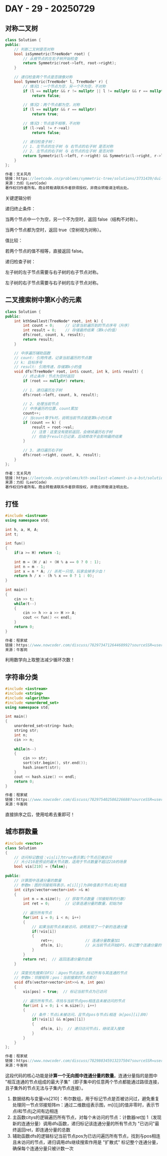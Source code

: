 # DAY - 29 - 20250729

## 对称二叉树

```C++
class Solution {
public:
    // 判断二叉树是否对称
    bool isSymmetric(TreeNode* root) {
        // 从根节点的左右子树开始检查
        return Symmetric(root->left, root->right);
    }
    
    // 递归检查两个节点是否镜像对称
    bool Symmetric(TreeNode* l, TreeNode* r) {
        // 情况1：一个节点为空，另一个不为空，不对称
        if (l == nullptr && r != nullptr || l != nullptr && r == nullptr) 
            return false;
        
        // 情况2：两个节点都为空，对称
        if (l == nullptr && r == nullptr) 
            return true;
        
        // 情况3：节点值不相等，不对称
        if (l->val != r->val) 
            return false;
        
        // 递归检查子树：
        // 1. 左节点的左子树 与 右节点的右子树 是否对称
        // 2. 左节点的右子树 与 右节点的左子树 是否对称
        return Symmetric(l->left, r->right) && Symmetric(l->right, r->left);
    }
};

作者：无关风月
链接：https://leetcode.cn/problems/symmetric-tree/solutions/3731439/dui-cheng-er-cha-shu-c-by-wu-guan-feng-y-8d2q/
来源：力扣（LeetCode）
著作权归作者所有。商业转载请联系作者获得授权，非商业转载请注明出处。
```

关键逻辑分析

递归终止条件：

当两个节点中一个为空，另一个不为空时，返回 false（结构不对称）。

当两个节点都为空时，返回 true（空树视为对称）。

值比较：

若两个节点的值不相等，直接返回 false。

递归检查子树：

左子树的左子节点需要与右子树的右子节点对称。

左子树的右子节点需要与右子树的左子节点对称。

## 二叉搜索树中第K小的元素

```C++
class Solution {
public:
    int kthSmallest(TreeNode* root, int k) {
        int count = 0;     // 记录当前遍历到的节点序号（升序）
        int result = 0;    // 存储最终结果（第k小的值）
        dfs(root, count, k, result);
        return result;
    }

    // 中序遍历辅助函数
    // count: 引用传递，记录当前遍历的节点数
    // k: 目标序号
    // result: 引用传递，存储第k小的值
    void dfs(TreeNode* root, int& count, int k, int& result) {
        // 终止条件：节点为空时返回
        if (root == nullptr) return;
        
        // 1. 递归遍历左子树
        dfs(root->left, count, k, result);
        
        // 2. 处理当前节点
        // 中序遍历的位置，count累加
        count++;
        // 当count等于k时，说明当前节点就是第k小的元素
        if (count == k) {
            result = root->val;
            // 注意：这里没有提前返回，会继续遍历右子树
            // 但由于result已记录，后续修改不会影响最终结果
        }
        
        // 3. 递归遍历右子树
        dfs(root->right, count, k, result);
    }
};

作者：无关风月
链接：https://leetcode.cn/problems/kth-smallest-element-in-a-bst/solutions/3731517/er-cha-sou-suo-shu-zhong-di-kxiao-de-yua-3yce/
来源：力扣（LeetCode）
著作权归作者所有。商业转载请联系作者获得授权，非商业转载请注明出处。
```

## 打怪

```C++
#include <iostream>
using namespace std;
 
int h, a, H, A;
int t;
 
int fun()
{
    if(a >= H) return -1;
     
    int m = (H / a) + (H % a == 0 ? 0 : 1);
    int n = m - 1;
    int x = n * A; // 杀死一只怪，玩家会掉多少血！
    return h / x - (h % x == 0 ? 1 : 0);
}
 
int main()
{
    cin >> t;
    while(t--)
    {
        cin >> h >> a >> H >> A;
        cout << fun() << endl;
    }
    return 0;
}

作者：程家斌
链接：https://www.nowcoder.com/discuss/782973471264468992?sourceSSR=users
来源：牛客网
```

利用数学向上取整法减少循环次数！

## 字符串分类

```C++
#include <iostream>
#include <string>
#include <algorithm>
#include <unordered_set>
using namespace std;
 
int main()
{
    unordered_set<string> hash;
    string str;
    int n;
    cin >> n;
 
    while(n--)
    {
        cin >> str;
        sort(str.begin(), str.end());
        hash.insert(str);
    }
    cout << hash.size() << endl;
    return 0;
}

作者：程家斌
链接：https://www.nowcoder.com/discuss/782975402586226688?sourceSSR=users
来源：牛客网
```

直接排序之后，使用哈希去重即可！

##  城市群数量

```C++
#include <vector>
class Solution
{
    // 访问标记数组：vis[i]为true表示第i个节点已被访问
    // 大小210是预设的最大节点数，适用于节点数量不超过210的场景
    bool vis[210] = {false};
 
public:
    // 计算图中连通分量的数量
    // 参数m：图的邻接矩阵表示，m[i][j]为非0值表示节点i和j相连
    int citys(vector<vector<int> >& m)
    {
        int n = m.size();  // 获取节点数量（邻接矩阵的行数）
        int ret = 0;       // 记录连通分量的数量，初始为0
 
        // 遍历所有节点
        for(int i = 0; i < n; i++)
        {
            // 如果当前节点未被访问，说明发现了一个新的连通分量
            if(!vis[i])
            {
                ret++;              // 连通分量数量加1
                dfs(m, i);          // 从当前节点开始DFS，标记整个连通分量的节点为已访问
            }
        }
        return ret;  // 返回连通分量的总数
    }
 
    // 深度优先搜索(DFS)：从pos节点出发，标记所有与其连通的节点
    // 参数m：邻接矩阵；pos：当前搜索的节点索引
    void dfs(vector<vector<int>>& m, int pos)
    {
        vis[pos] = true;  // 标记当前节点为已访问
 
        // 遍历所有节点，寻找与当前节点pos相连且未被访问的节点
        for(int i = 0; i < m.size(); i++)
        {
            // 条件：节点i未被访问，且节点pos与节点i相连（m[pos][i]非0）
            if(!vis[i] && m[pos][i])
            {
                dfs(m, i);  // 递归访问节点i，继续深入搜索
            }
        }
    }
};

作者：程家斌
链接：https://www.nowcoder.com/discuss/782980345913237504?sourceSSR=users
来源：牛客网
```

这段代码的核心功能是**计算一个无向图中连通分量的数量**。连通分量指的是图中 "相互连通的节点组成的最大子集"（即子集中的任意两个节点都能通过路径连接，且子集外的节点无法与子集内节点连接）。

1. 数据结构与变量vis[210]：布尔数组，用于标记节点是否被访问过，避免重复处理同一节点邻接矩阵m：通过二维数组表示图，m[i][j]的值非零时，表示节点i和节点j之间有边相连
2. 主函数citys的逻辑遍历所有节点，对每个未访问的节点：计数器ret加 1（发现新的连通分量）调用dfs函数，递归标记该连通分量的所有节点为 "已访问"最终返回ret，即连通分量的总数
3. 辅助函数dfs的逻辑标记当前节点pos为已访问遍历所有节点，找到与pos相连且未访问的节点，递归调用dfs继续搜索作用是 "扩散式" 标记整个连通分量，确保每个连通分量只被计数一次